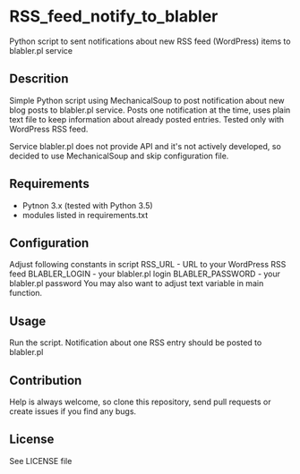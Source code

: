 # RSS_feed_notify_to_blabler
Python script to sent notifications about new RSS feed (WordPress) items to
blabler.pl service


Descrition
---------
Simple Python script using MechanicalSoup to post notification about new blog
posts to blabler.pl service. Posts one notification at the time, uses plain
text file to keep information about already posted entries. Tested only with
WordPress RSS feed.

Service blabler.pl does not provide API and it's not actively developed, so
decided to use MechanicalSoup and skip configuration file.


Requirements
---------
- Pytnon 3.x (tested with Python 3.5)
- modules listed in requirements.txt


Configuration
---------
Adjust following constants in script
RSS_URL - URL to your WordPress RSS feed
BLABLER_LOGIN - your blabler.pl login
BLABLER_PASSWORD - your blabler.pl password
You may also want to adjust text variable in main function.


Usage
---------
Run the script. Notification about one RSS entry should be posted to blabler.pl


Contribution
---------
Help is always welcome, so clone this repository, send pull requests or create
issues if you find any bugs.


License
---------
See LICENSE file
